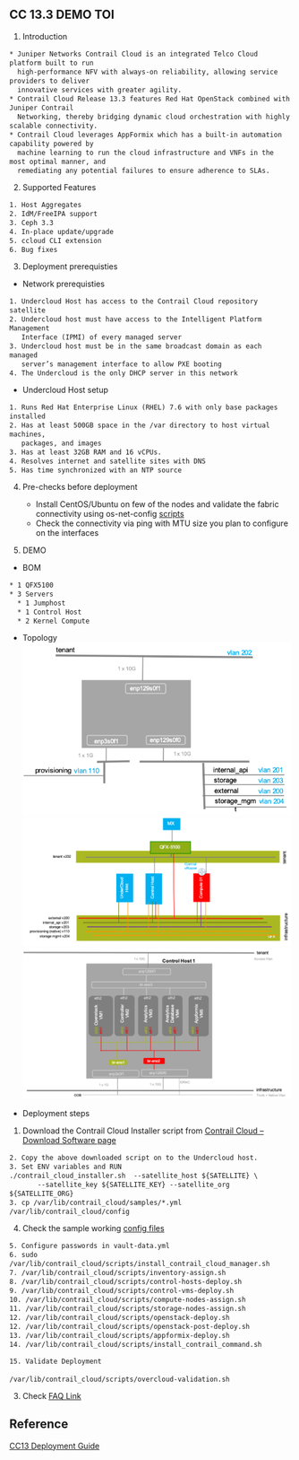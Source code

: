 ## CC 13.3 DEMO TOI

1. Introduction
```
* Juniper Networks Contrail Cloud is an integrated Telco Cloud platform built to run 
  high-performance NFV with always-on reliability, allowing service providers to deliver 
  innovative services with greater agility. 
* Contrail Cloud Release 13.3 features Red Hat OpenStack combined with Juniper Contrail 
  Networking, thereby bridging dynamic cloud orchestration with highly scalable connectivity. 
* Contrail Cloud leverages AppFormix which has a built-in automation capability powered by 
  machine learning to run the cloud infrastructure and VNFs in the most optimal manner, and 
  remediating any potential failures to ensure adherence to SLAs.
```

2. Supported Features 
```
1. Host Aggregates
2. IdM/FreeIPA support
3. Ceph 3.3
4. In-place update/upgrade
5. ccloud CLI extension
6. Bug fixes 
```

3. Deployment prerequisties
  - Network prerequisties
```
1. Undercloud Host has access to the Contrail Cloud repository satellite
2. Undercloud host must have access to the Intelligent Platform Management 
   Interface (IPMI) of every managed server
3. Undercloud host must be in the same broadcast domain as each managed 
   server’s management interface to allow PXE booting
4. The Undercloud is the only DHCP server in this network
```
  - Undercloud Host setup
```
1. Runs Red Hat Enterprise Linux (RHEL) 7.6 with only base packages installed
2. Has at least 500GB space in the /var directory to host virtual machines, 
   packages, and images
3. Has at least 32GB RAM and 16 vCPUs.
4. Resolves internet and satellite sites with DNS
5. Has time synchronized with an NTP source
```

4. Pre-checks before deployment 
   - Install CentOS/Ubuntu on few of the nodes and validate the fabric connectivity 
   using os-net-config [scripts](https://github.com/urao/CC13.x/tree/master/validate_fabric)
   - Check the connectivity via ping with MTU size you plan to configure on the interfaces

5. DEMO
  - BOM
```
* 1 QFX5100
* 3 Servers
  * 1 Jumphost
  * 1 Control Host
  * 2 Kernel Compute
```
  - Topology
![Physical Node](images/topo1.png)
![Topology](images/topo2.png)
![Controller VM's](images/topo3.png)

  - Deployment steps 
1. Download the Contrail Cloud Installer script from [Contrail Cloud – Download Software page](https://www.juniper.net/support/downloads/?p=contrailcloud#sw)
```
2. Copy the above downloaded script on to the Undercloud host.
3. Set ENV variables and RUN
./contrail_cloud_installer.sh  --satellite_host ${SATELLITE} \
       --satellite_key ${SATELLITE_KEY} --satellite_org ${SATELLITE_ORG}
3. cp /var/lib/contrail_cloud/samples/*.yml /var/lib/contrail_cloud/config 
```
4. Check the sample working [config files](https://github.com/urao/CC13.x/CC13.3/tree/master/demo/single-subnet-cfg)
```
5. Configure passwords in vault-data.yml
6. sudo /var/lib/contrail_cloud/scripts/install_contrail_cloud_manager.sh
7. /var/lib/contrail_cloud/scripts/inventory-assign.sh  
8. /var/lib/contrail_cloud/scripts/control-hosts-deploy.sh
9. /var/lib/contrail_cloud/scripts/control-vms-deploy.sh
10. /var/lib/contrail_cloud/scripts/compute-nodes-assign.sh
11. /var/lib/contrail_cloud/scripts/storage-nodes-assign.sh
12. /var/lib/contrail_cloud/scripts/openstack-deploy.sh
12. /var/lib/contrail_cloud/scripts/openstack-post-deploy.sh
13. /var/lib/contrail_cloud/scripts/appformix-deploy.sh
14. /var/lib/contrail_cloud/scripts/install_contrail_command.sh
```
```
15. Validate Deployment

/var/lib/contrail_cloud/scripts/overcloud-validation.sh
```

3. Check [FAQ Link](https://github.com/urao/CC13.x/blob/master/FAQ.md)

## Reference
[CC13 Deployment Guide](https://www.juniper.net/documentation/en_US/contrail5.0/information-products/pathway-pages/contrail-cloud-deployment-guide-13.0.pdf)
